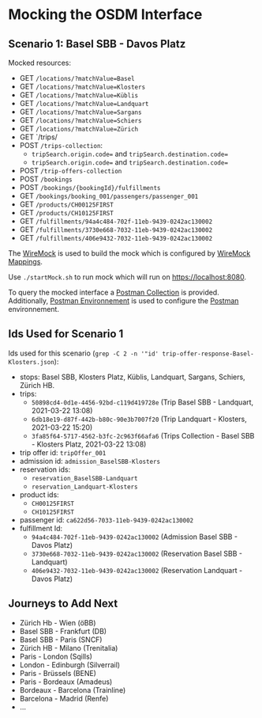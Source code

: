 # Mocking the OSDM Interface

## Scenario 1: Basel SBB - Davos Platz

Mocked resources:

- GET `/locations/?matchValue=Basel`
- GET `/locations/?matchValue=Klosters`
- GET `/locations/?matchValue=Küblis`
- GET `/locations/?matchValue=Landquart`
- GET `/locations/?matchValue=Sargans`
- GET `/locations/?matchValue=Schiers`
- GET `/locations/?matchValue=Zürich`
- GET `/trips/
- POST `/trips-collection`:
  - `tripSearch.origin.code=` and `tripSearch.destination.code=`
  - `tripSearch.origin.code=` and `tripSearch.destination.code=`
- POST `/trip-offers-collection`
- POST `/bookings`
- POST `/bookings/{bookingId}/fulfillments`
- GET `/bookings/booking_001/passengers/passenger_001`
- GET `/products/CH00125FIRST`
- GET `/products/CH10125FIRST`
- GET `/fulfillments/94a4c484-702f-11eb-9439-0242ac130002`
- GET `/fulfillments/3730e668-7032-11eb-9439-0242ac130002`
- GET `/fulfillments/406e9432-7032-11eb-9439-0242ac130002`

The [WireMock](https://wiremock.org) is used to build the mock which is configured
by [WireMock Mappings](./mappings/sale-core-mappings.json).

Use `./startMock.sh` to run mock which will run on [https://localhost:8080](https://localhost:8080).

To query the mocked interface a [Postman Collection](OSDM-API.postman_collection.json) is
provided. Additionally, [Postman Environnement](OSDM-API.postman_collection.json) is used to
configure the [Postman](https://www.postman.com) environnement.

## Ids Used for Scenario 1

Ids used for this scenario (`grep -C 2 -n '"id' trip-offer-response-Basel-Klosters.json`):

- stops: Basel SBB, Klosters Platz, Küblis, Landquart, Sargans, Schiers, Zürich HB.
- trips:
  - `50898cd4-0d1e-4456-92bd-c119d419728e` (Trip Basel SBB - Landquart, 2021-03-22 13:08)
  - `6db18e19-d87f-442b-b80c-90e3b7007f20` (Trip Landquart - Klosters, 2021-03-22 15:20)
  - `3fa85f64-5717-4562-b3fc-2c963f66afa6` (Trips Collection - Basel SBB - Klosters Platz, 2021-03-22 13:08)
- trip offer id:  `tripOffer_001`
- admission id: `admission_BaselSBB-Klosters`
- reservation ids:
  - `reservation_BaselSBB-Landquart`
  - `reservation_Landquart-Klosters`
- product ids:
  - `CH00125FIRST`
  - `CH10125FIRST`
- passenger id: `ca622d56-7033-11eb-9439-0242ac130002`
- fulfillment Id:
  - `94a4c484-702f-11eb-9439-0242ac130002` (Admission Basel SBB - Davos Platz)
  - `3730e668-7032-11eb-9439-0242ac130002` (Reservation Basel SBB - Landquart)
  - `406e9432-7032-11eb-9439-0242ac130002` (Reservation Landquart - Davos Platz)

## Journeys to Add Next

- Zürich Hb - Wien (öBB)
- Basel SBB - Frankfurt (DB)
- Basel SBB - Paris (SNCF)
- Zürich HB - Milano (Trenitalia)
- Paris - London (Sqills)
- London - Edinburgh (Silverrail)
- Paris - Brüssels (BENE)
- Paris - Bordeaux (Amadeus)
- Bordeaux - Barcelona (Trainline)
- Barcelona - Madrid (Renfe)
- ...
